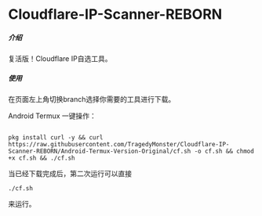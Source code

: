# Cloudflare-IP-Scanner-REBORN

##### 介绍

复活版！Cloudflare IP自选工具。

##### 使用

在页面左上角切换branch选择你需要的工具进行下载。


Android Termux 一键操作：


```

pkg install curl -y && curl https://raw.githubusercontent.com/TragedyMonster/Cloudflare-IP-Scanner-REBORN/Android-Termux-Version-Original/cf.sh -o cf.sh && chmod +x cf.sh && ./cf.sh

```

当已经下载完成后，第二次运行可以直接

```
./cf.sh
```

来运行。

